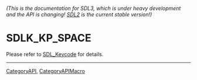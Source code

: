 ###### (This is the documentation for SDL3, which is under heavy development and the API is changing! [SDL2](https://wiki.libsdl.org/SDL2/) is the current stable version!)
# SDLK_KP_SPACE

Please refer to [SDL_Keycode](SDL_Keycode) for details.

----
[CategoryAPI](CategoryAPI), [CategoryAPIMacro](CategoryAPIMacro)

